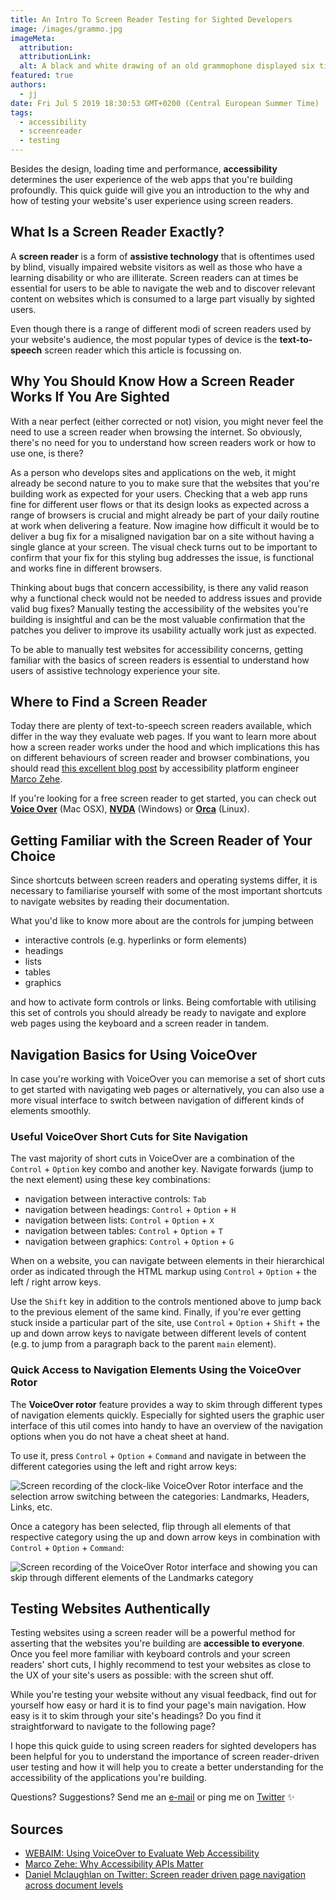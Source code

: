 ```yaml
---
title: An Intro To Screen Reader Testing for Sighted Developers
image: /images/grammo.jpg
imageMeta:
  attribution:
  attributionLink:
  alt: A black and white drawing of an old grammophone displayed six times next to one another
featured: true
authors:
  - jj
date: Fri Jul 5 2019 18:30:53 GMT+0200 (Central European Summer Time)
tags:
  - accessibility
  - screenreader
  - testing
---
```


Besides the design, loading time and performance, **accessibility** determines the user experience of the web apps that you're building profoundly. This quick guide will give you an introduction to the why and how of testing your website's user experience using screen readers.

## What Is a Screen Reader Exactly?

A **screen reader** is a form of **assistive technology** that is oftentimes used by blind, visually impaired website visitors as well as those who have a learning disability or who are illiterate. Screen readers can at times be essential for users to be able to navigate the web and to discover relevant content on websites which is consumed to a large part visually by sighted users.

Even though there is a range of different modi of screen readers used by your website's audience, the most popular types of device is the **text-to-speech** screen reader which this article is focussing on.

## Why You Should Know How a Screen Reader Works If You Are Sighted

With a near perfect (either corrected or not) vision, you might never feel the need to use a screen reader when browsing the internet. So obviously, there's no need for you to understand how screen readers work or how to use one, is there?

As a person who develops sites and applications on the web, it might already be second nature to you to make sure that the websites that you're building work as expected for your users. Checking that a web app runs fine for different user flows or that its design looks as expected across a range of browsers is crucial and might already be part of your daily routine at work when delivering a feature. Now imagine how difficult it would be to deliver a bug fix for a misaligned navigation bar on a site without having a single glance at your screen. The visual check turns out to be important to confirm that your fix for this styling bug addresses the issue, is functional and works fine in different browsers.

Thinking about bugs that concern accessibility, is there any valid reason why a functional check would not be needed to address issues and provide valid bug fixes? Manually testing the accessibility of the websites you're building is insightful and can be the most valuable confirmation that the patches you deliver to improve its usability actually work just as expected.

To be able to manually test websites for accessibility concerns, getting familiar with the basics of screen readers is essential to understand how users of assistive technology experience your site.

## Where to Find a Screen Reader

Today there are plenty of text-to-speech screen readers available, which differ in the way they evaluate web pages. If you want to learn more about how a screen reader works under the hood and which implications this has on different behaviours of screen reader and browser combinations, you should read [this excellent blog post](https://marcozehe.wordpress.com/2013/09/07/why-accessibility-apis-matter/) by accessibility platform engineer [Marco Zehe](https://twitter.com/MarcoInEnglish).

If you're looking for a free screen reader to get started, you can check out [**Voice Over**](https://www.apple.com/accessibility/mac/vision/) (Mac OSX), [**NVDA**](https://www.nvaccess.org/download/) (Windows) or [**Orca**](https://help.gnome.org/users/orca/stable/) (Linux).

## Getting Familiar with the Screen Reader of Your Choice

Since shortcuts between screen readers and operating systems differ, it is necessary to familiarise yourself with some of the most important shortcuts to navigate websites by reading their documentation.

What you'd like to know more about are the controls for jumping between

- interactive controls (e.g. hyperlinks or form elements)
- headings
- lists
- tables
- graphics

and how to activate form controls or links. Being comfortable with utilising this set of controls you should already be ready to navigate and explore web pages using the keyboard and a screen reader in tandem.

## Navigation Basics for Using VoiceOver

In case you're working with VoiceOver you can memorise a set of short cuts to get started with navigating web pages or alternatively, you can also use a more visual interface to switch between navigation of different kinds of elements smoothly.

### Useful VoiceOver Short Cuts for Site Navigation

The vast majority of short cuts in VoiceOver are a combination of the `Control` + `Option` key combo and another key. Navigate forwards (jump to the next element) using these key combinations:

- navigation between interactive controls: `Tab`
- navigation between headings: `Control` + `Option` + `H`
- navigation between lists: `Control` + `Option` + `X`
- navigation between tables: `Control` + `Option` + `T`
- navigation between graphics: `Control` + `Option` + `G`

When on a website, you can navigate between elements in their hierarchical order as indicated through the HTML markup using `Control` + `Option` + the left / right arrow keys.

Use the `Shift` key in addition to the controls mentioned above to jump back to the previous element of the same kind. Finally, if you're ever getting stuck inside a particular part of the site, use `Control` + `Option` + `Shift` + the up and down arrow keys to navigate between different levels of content (e.g. to jump from a paragraph back to the parent `main` element).

### Quick Access to Navigation Elements Using the VoiceOver Rotor

The **VoiceOver rotor** feature provides a way to skim through different types of navigation elements quickly. Especially for sighted users the graphic user interface of this util comes into handy to have an overview of the navigation options when you do not have a cheat sheet at hand.

To use it, press `Control` + `Option` + `Command` and navigate in between the different categories using the left and right arrow keys:

![Screen recording of the clock-like VoiceOver Rotor interface and the selection arrow switching between the categories: Landmarks, Headers, Links, etc.](/images/voiceover-demo-1.gif)

Once a category has been selected, flip through all elements of that respective category using the up and down arrow keys in combination with `Control` + `Option` + `Command`:

![Screen recording of the VoiceOver Rotor interface and showing you can skip through different elements of the Landmarks category](/images/voiceover-demo-2.gif)


## Testing Websites Authentically

Testing websites using a screen reader will be a powerful method for asserting that the websites you're building are **accessible to everyone**. Once you feel more familiar with keyboard controls and your screen readers' short cuts, I highly recommend to test your websites as close to the UX of your site's users as possible: with the screen shut off.

While you're testing your website without any visual feedback, find out for yourself how easy or hard it is to find your page's main navigation. How easy is it to skim through your site's headings? Do you find it straightforward to navigate to the following page?

I hope this quick guide to using screen readers for sighted developers has been helpful for you to understand the importance of screen reader-driven user testing and how it will help you to create a better understanding for the accessibility of the applications you're building.

Questions? Suggestions? Send me an [e-mail](mailto:me@jessicajordan.de) or ping me on [Twitter](https://twitter.com/jjordan_dev) ✨

## Sources

- [WEBAIM: Using VoiceOver to Evaluate Web Accessibility](https://webaim.org/articles/voiceover)
- [Marco Zehe: Why Accessibility APIs Matter](https://marcozehe.wordpress.com/2013/09/07/why-accessibility-apis-matter/)
- [Daniel Mclaughlan on Twitter: Screen reader driven page navigation across document levels](https://twitter.com/straydogstrut7/status/1147616978271645696)
